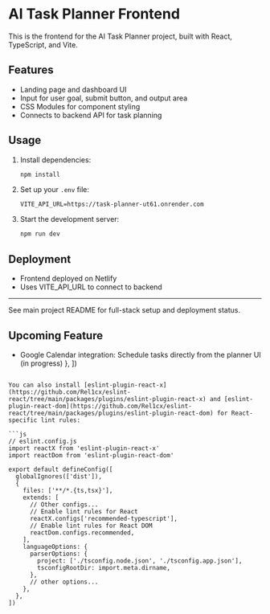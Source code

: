 
# AI Task Planner Frontend

This is the frontend for the AI Task Planner project, built with React, TypeScript, and Vite.

## Features
- Landing page and dashboard UI
- Input for user goal, submit button, and output area
- CSS Modules for component styling
- Connects to backend API for task planning

## Usage

1. Install dependencies:
   ```sh
   npm install
   ```
2. Set up your `.env` file:
   ```env
   VITE_API_URL=https://task-planner-ut61.onrender.com
   ```
3. Start the development server:
   ```sh
   npm run dev
   ```

## Deployment

- Frontend deployed on Netlify
- Uses VITE_API_URL to connect to backend

---

See main project README for full-stack setup and deployment status.

## Upcoming Feature

- Google Calendar integration: Schedule tasks directly from the planner UI (in progress)
  },
])
```

You can also install [eslint-plugin-react-x](https://github.com/Rel1cx/eslint-react/tree/main/packages/plugins/eslint-plugin-react-x) and [eslint-plugin-react-dom](https://github.com/Rel1cx/eslint-react/tree/main/packages/plugins/eslint-plugin-react-dom) for React-specific lint rules:

```js
// eslint.config.js
import reactX from 'eslint-plugin-react-x'
import reactDom from 'eslint-plugin-react-dom'

export default defineConfig([
  globalIgnores(['dist']),
  {
    files: ['**/*.{ts,tsx}'],
    extends: [
      // Other configs...
      // Enable lint rules for React
      reactX.configs['recommended-typescript'],
      // Enable lint rules for React DOM
      reactDom.configs.recommended,
    ],
    languageOptions: {
      parserOptions: {
        project: ['./tsconfig.node.json', './tsconfig.app.json'],
        tsconfigRootDir: import.meta.dirname,
      },
      // other options...
    },
  },
])
```
